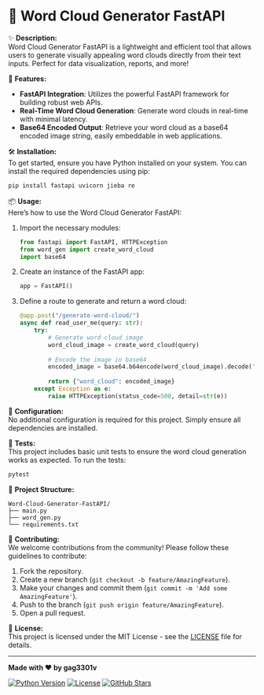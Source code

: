 # 📌 Word Cloud Generator FastAPI

✨ **Description:**  
Word Cloud Generator FastAPI is a lightweight and efficient tool that allows users to generate visually appealing word clouds directly from their text inputs. Perfect for data visualization, reports, and more!

🚀 **Features:**
- **FastAPI Integration**: Utilizes the powerful FastAPI framework for building robust web APIs.
- **Real-Time Word Cloud Generation**: Generate word clouds in real-time with minimal latency.
- **Base64 Encoded Output**: Retrieve your word cloud as a base64 encoded image string, easily embeddable in web applications.

🛠️ **Installation:**  
To get started, ensure you have Python installed on your system. You can install the required dependencies using pip:

```bash
pip install fastapi uvicorn jieba re
```

📦 **Usage:**  
Here’s how to use the Word Cloud Generator FastAPI:

1. Import the necessary modules:
    ```python
    from fastapi import FastAPI, HTTPException
    from word_gen import create_word_cloud
    import base64
    ```

2. Create an instance of the FastAPI app:
    ```python
    app = FastAPI()
    ```

3. Define a route to generate and return a word cloud:
    ```python
    @app.post("/generate-word-cloud/")
    async def read_user_me(query: str):
        try:
            # Generate word cloud image
            word_cloud_image = create_word_cloud(query)
            
            # Encode the image in base64
            encoded_image = base64.b64encode(word_cloud_image).decode('utf-8')
            
            return {"word_cloud": encoded_image}
        except Exception as e:
            raise HTTPException(status_code=500, detail=str(e))
    ```

🔧 **Configuration:**  
No additional configuration is required for this project. Simply ensure all dependencies are installed.

🧪 **Tests:**  
This project includes basic unit tests to ensure the word cloud generation works as expected. To run the tests:

```bash
pytest
```

📁 **Project Structure:**
```
Word-Cloud-Generator-FastAPI/
├── main.py
├── word_gen.py
└── requirements.txt
```

🙌 **Contributing:**  
We welcome contributions from the community! Please follow these guidelines to contribute:
1. Fork the repository.
2. Create a new branch (`git checkout -b feature/AmazingFeature`).
3. Make your changes and commit them (`git commit -m 'Add some AmazingFeature'`).
4. Push to the branch (`git push origin feature/AmazingFeature`).
5. Open a pull request.

📄 **License:**  
This project is licensed under the MIT License - see the [LICENSE](LICENSE) file for details.

---

**Made with ❤️ by gag3301v**

[![Python Version](https://img.shields.io/badge/python-3.8%2B-blue.svg)](https://www.python.org/downloads/)
[![License](https://img.shields.io/github/license/gag3301v/Word-Cloud-Generator-FastAPI)](LICENSE)
[![GitHub Stars](https://img.shields.io/github/stars/gag3301v/Word-Cloud-Generator-FastAPI?style=social)](https://github.com/gag3301v/Word-Cloud-Generator-FastAPI)